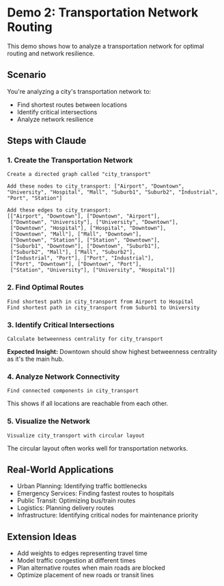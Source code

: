 # Demo 2: Transportation Network Routing

This demo shows how to analyze a transportation network for optimal routing and network resilience.

## Scenario

You're analyzing a city's transportation network to:

- Find shortest routes between locations
- Identify critical intersections
- Analyze network resilience

## Steps with Claude

### 1. Create the Transportation Network

```
Create a directed graph called "city_transport"

Add these nodes to city_transport: ["Airport", "Downtown", "University", "Hospital", "Mall", "Suburb1", "Suburb2", "Industrial", "Port", "Station"]

Add these edges to city_transport:
[["Airport", "Downtown"], ["Downtown", "Airport"],
 ["Downtown", "University"], ["University", "Downtown"],
 ["Downtown", "Hospital"], ["Hospital", "Downtown"],
 ["Downtown", "Mall"], ["Mall", "Downtown"],
 ["Downtown", "Station"], ["Station", "Downtown"],
 ["Suburb1", "Downtown"], ["Downtown", "Suburb1"],
 ["Suburb2", "Mall"], ["Mall", "Suburb2"],
 ["Industrial", "Port"], ["Port", "Industrial"],
 ["Port", "Downtown"], ["Downtown", "Port"],
 ["Station", "University"], ["University", "Hospital"]]
```

### 2. Find Optimal Routes

```
Find shortest path in city_transport from Airport to Hospital
Find shortest path in city_transport from Suburb1 to University
```

### 3. Identify Critical Intersections

```
Calculate betweenness centrality for city_transport
```

**Expected Insight:**
Downtown should show highest betweenness centrality as it's the main hub.

### 4. Analyze Network Connectivity

```
Find connected components in city_transport
```

This shows if all locations are reachable from each other.

### 5. Visualize the Network

```
Visualize city_transport with circular layout
```

The circular layout often works well for transportation networks.

## Real-World Applications

- Urban Planning: Identifying traffic bottlenecks
- Emergency Services: Finding fastest routes to hospitals
- Public Transit: Optimizing bus/train routes
- Logistics: Planning delivery routes
- Infrastructure: Identifying critical nodes for maintenance priority

## Extension Ideas

- Add weights to edges representing travel time
- Model traffic congestion at different times
- Plan alternative routes when main roads are blocked
- Optimize placement of new roads or transit lines

